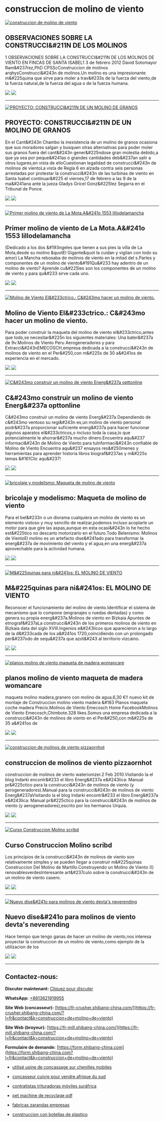 # construccion de molino de viento

<a href="https://swt.shibang-china.com/?l=fr&img&k=construccion+de+molino+de+viento" target="_blank">![construccion de molino de viento](http://static.shibang-china.com/all-800x300/1159.jpg)</a>

## OBSERVACIONES SOBRE LA CONSTRUCCI&#211N DE LOS MOLINOS
1 OBSERVACIONES SOBRE LA CONSTRUCCI&#211N DE LOS MOLINOS DE VIENTO EN FINCAS DE SANTA ISABEL1 3 de febrero 2012 David Sotomayor Ram&#237rez,PhD CPSScConstruccion de molinos arqhysConstrucci&#243n de molinos.Un molino es una impresionante m&#225quina que sirve para moler a trav&#233s de la fuerza del viento,de la fuerza natural,de la fuerza del agua o de la fuerza humana.


<a href="https://whatsapp.shibangsoft.com/WhatsApp.php" target="_blank" title="WhatsApp">![](http://static.shibang-china.com/icon/whatsapp.png)</a> <a href="https://swt.shibang-china.com/?l=fr&icon&k=construccion+de+molino+de+viento" target="_blank">![](http://static.shibang-china.com/icon/chat-fr.png)</a>

---

<a href="https://swt.shibang-china.com/?l=fr&img&k=construccion+de+molino+de+viento" target="_blank">![PROYECTO: CONSTRUCCI&#211N DE UN MOLINO DE GRANOS](http://static.shibang-china.com/all-800x300/554.jpg)</a>

## PROYECTO: CONSTRUCCI&#211N DE UN MOLINO DE GRANOS
En el Cant&#243n Chambo la inexistencia de un molino de granos ocasiona que sus moradores salgan y busquen otras alternativas para poder moler sus granos fuera del cant&#243n gener&#225ndose gran molestia debido,a que ya sea por peque&#241as o grandes cantidades deb&#237an salir a otros lugares,en vista de elloCuestionan legalidad de construcci&#243n de molinos de vientoLa vista de Regla 6 en alzada contra seis personas arrestadas por protestar la construcci&#243n de las turbinas de viento en Santa Isabel continuar&#225 el viernes,17 de febrero a las 9 de la ma&#241ana ante la jueza Gladys Gricel Gonz&#225lez Segarra en el Tribunal de Ponce.


<a href="https://whatsapp.shibangsoft.com/WhatsApp.php" target="_blank" title="WhatsApp">![](http://static.shibang-china.com/icon/whatsapp.png)</a> <a href="https://swt.shibang-china.com/?l=fr&icon&k=construccion+de+molino+de+viento" target="_blank">![](http://static.shibang-china.com/icon/chat-fr.png)</a>

---

<a href="https://swt.shibang-china.com/?l=fr&img&k=construccion+de+molino+de+viento" target="_blank">![Primer molino de viento de La Mota.A&#241o 1553 lillodelamancha](http://static.shibang-china.com/all-800x300/350.jpg)</a>

## Primer molino de viento de La Mota.A&#241o 1553 lillodelamancha
(Dedicado a los dos &#193ngeles que tienen a sus pies la villa de La Mota,desde su molino &quotEl Gigante&quot la cuidan y vigilan con todo su amor) La Mancha rebosaba de molinos de viento en la mitad del s.Partes y componentes de un molino de viento&#191Qu&#233 hay adentro de un molino de viento? Aprende cu&#225les son los componentes de un molino de viento y para qu&#233 sirve cada uno.


<a href="https://whatsapp.shibangsoft.com/WhatsApp.php" target="_blank" title="WhatsApp">![](http://static.shibang-china.com/icon/whatsapp.png)</a> <a href="https://swt.shibang-china.com/?l=fr&icon&k=construccion+de+molino+de+viento" target="_blank">![](http://static.shibang-china.com/icon/chat-fr.png)</a>

---

<a href="https://swt.shibang-china.com/?l=fr&img&k=construccion+de+molino+de+viento" target="_blank">![Molino de Viento El&#233ctrico.: C&#243mo hacer un molino de viento.](http://static.shibang-china.com/all-800x300/1007.jpg)</a>

## Molino de Viento El&#233ctrico.: C&#243mo hacer un molino de viento.
Para poder construir la maqueta del molino de viento el&#233ctrico,antes que todo,se necesitar&#225n los siguientes materiales: Una bater&#237a de 9v.Molinos de Viento Peru Aerogeneradores y para Extracci&#243nEMECOSCH,empresa dedicada a la construcci&#243n de molinos de viento en el Per&#250,con m&#225s de 30 a&#241os de experiencia en el mercado.


<a href="https://whatsapp.shibangsoft.com/WhatsApp.php" target="_blank" title="WhatsApp">![](http://static.shibang-china.com/icon/whatsapp.png)</a> <a href="https://swt.shibang-china.com/?l=fr&icon&k=construccion+de+molino+de+viento" target="_blank">![](http://static.shibang-china.com/icon/chat-fr.png)</a>

---

<a href="https://swt.shibang-china.com/?l=fr&img&k=construccion+de+molino+de+viento" target="_blank">![C&#243mo construir un molino de viento Energ&#237a opttonline](http://static.shibang-china.com/all-800x300/1374.jpg)</a>

## C&#243mo construir un molino de viento Energ&#237a opttonline
C&#243mo construir un molino de viento Energ&#237a Dependiendo de c&#243mo ventoso su regi&#243n es,un molino de viento personal podr&#237a proporcionar suficiente energ&#237a para hacer funcionar algunos aparatos el&#233ctricos,o incluso toda la casa,lo que potencialmente le ahorrar&#237a mucho dinero.Encuentra aqu&#237 informaci&#243n de Molino de Viento para tuInformaci&#243n confiable de Molino de Viento Encuentra aqu&#237 ensayos res&#250menes y herramientas para aprender historia libros biograf&#237as y m&#225s temas &#161Clic aqu&#237!


<a href="https://whatsapp.shibangsoft.com/WhatsApp.php" target="_blank" title="WhatsApp">![](http://static.shibang-china.com/icon/whatsapp.png)</a> <a href="https://swt.shibang-china.com/?l=fr&icon&k=construccion+de+molino+de+viento" target="_blank">![](http://static.shibang-china.com/icon/chat-fr.png)</a>

---

<a href="https://swt.shibang-china.com/?l=fr&img&k=construccion+de+molino+de+viento" target="_blank">![bricolaje y modelismo: Maqueta de molino de viento](http://static.shibang-china.com/all-800x300/325.jpg)</a>

## bricolaje y modelismo: Maqueta de molino de viento
Para el bel&#233n o un diorama cualquiera un molino de viento es un elemento vistoso y muy sencillo de realizar,podemos incluso acoplarle un motor para que gire las aspas,aunque en esta ocasi&#243n lo he hecho est&#225tico no descarto motorizarlo en el futuro.Todo Belenismo: Molinos de VientoEl molino es un artefacto dise&#241ado para transformar la energ&#237a de movimiento del viento y el agua,en una energ&#237a aprovechable para la actividad humana.


<a href="https://whatsapp.shibangsoft.com/WhatsApp.php" target="_blank" title="WhatsApp">![](http://static.shibang-china.com/icon/whatsapp.png)</a> <a href="https://swt.shibang-china.com/?l=fr&icon&k=construccion+de+molino+de+viento" target="_blank">![](http://static.shibang-china.com/icon/chat-fr.png)</a>

---

<a href="https://swt.shibang-china.com/?l=fr&img&k=construccion+de+molino+de+viento" target="_blank">![M&#225quinas para ni&#241os: EL MOLINO DE VIENTO](http://static.shibang-china.com/all-800x300/878.jpg)</a>

## M&#225quinas para ni&#241os: EL MOLINO DE VIENTO
Reconocer el funcionamiento del molino de viento.Identificar el sistema de mecanismo que lo compone (engranajes o ruedas dentadas) y como genera su propia energ&#237a.Molinos de viento en Bizkaia Apuntes de etnograf&#237aLa construcci&#243n de los primeros molinos de viento en Bizkaia data del siglo XVIII.Ingenios e&#243licos que aparecieron a lo largo de la d&#233cada de los a&#241os 1720,coincidiendo con un prolongado per&#237odo de sequ&#237a que azot&#243 al territorio vizcaino.


<a href="https://whatsapp.shibangsoft.com/WhatsApp.php" target="_blank" title="WhatsApp">![](http://static.shibang-china.com/icon/whatsapp.png)</a> <a href="https://swt.shibang-china.com/?l=fr&icon&k=construccion+de+molino+de+viento" target="_blank">![](http://static.shibang-china.com/icon/chat-fr.png)</a>

---

<a href="https://swt.shibang-china.com/?l=fr&img&k=construccion+de+molino+de+viento" target="_blank">![planos molino de viento maqueta de madera womancare](http://static.shibang-china.com/all-800x300/580.jpg)</a>

## planos molino de viento maqueta de madera womancare
maqueta molino madera,granero con molino de agua,6,30 €!! nuevo kit de montaje de Construccion molino viento madera &#183 Planos maqueta coche madera Precio.Molinos de Viento Emecosch Home FacebookMolinos de Viento Emecosch,Chimbote.328 likes.Somos una empresa dedicada a la construcci&#243n de molinos de viento en el Per&#250,con m&#225s de 35 a&#241os de


<a href="https://whatsapp.shibangsoft.com/WhatsApp.php" target="_blank" title="WhatsApp">![](http://static.shibang-china.com/icon/whatsapp.png)</a> <a href="https://swt.shibang-china.com/?l=fr&icon&k=construccion+de+molino+de+viento" target="_blank">![](http://static.shibang-china.com/icon/chat-fr.png)</a>

---

<a href="https://swt.shibang-china.com/?l=fr&img&k=construccion+de+molino+de+viento" target="_blank">![construccion de molinos de viento pizzaornhot](http://static.shibang-china.com/all-800x300/1109.jpg)</a>

## construccion de molinos de viento pizzaornhot
construccion de molinos de viento waterionizer.2 Feb 2010.Visitando la el blog Indarki encontr&#233 el libro Energ&#237a e&#243lica: Manual pr&#225ctico para la construcci&#243n de molinos de viento (y aerogeneradores).Manual para la construcci&#243n de molinos de viento Energ&#237aVisitando la el blog Indarki encontr&#233 el libro Energ&#237a e&#243lica: Manual pr&#225ctico para la construcci&#243n de molinos de viento (y aerogeneradores),escrito por los hermanos Urquia.


<a href="https://whatsapp.shibangsoft.com/WhatsApp.php" target="_blank" title="WhatsApp">![](http://static.shibang-china.com/icon/whatsapp.png)</a> <a href="https://swt.shibang-china.com/?l=fr&icon&k=construccion+de+molino+de+viento" target="_blank">![](http://static.shibang-china.com/icon/chat-fr.png)</a>

---

<a href="https://swt.shibang-china.com/?l=fr&img&k=construccion+de+molino+de+viento" target="_blank">![Curso Construccion Molino scribd](http://static.shibang-china.com/all-800x300/916.jpg)</a>

## Curso Construccion Molino scribd
Los principios de la construcci&#243n de molinos de viento son relativamente simples y se pueden llegar a construir m&#225quinas Construccion Del Molino de Martillo.Construyendo un Molino de Viento (I) renovablesverdesInteresante art&#237culo sobre la construcci&#243n de un molino de viento casero.


<a href="https://whatsapp.shibangsoft.com/WhatsApp.php" target="_blank" title="WhatsApp">![](http://static.shibang-china.com/icon/whatsapp.png)</a> <a href="https://swt.shibang-china.com/?l=fr&icon&k=construccion+de+molino+de+viento" target="_blank">![](http://static.shibang-china.com/icon/chat-fr.png)</a>

---

<a href="https://swt.shibang-china.com/?l=fr&img&k=construccion+de+molino+de+viento" target="_blank">![Nuevo dise&#241o para molinos de viento devta's neverending](http://static.shibang-china.com/all-800x300/1429.jpg)</a>

## Nuevo dise&#241o para molinos de viento devta's neverending
Hace tiempo que tengo ganas de hacer un molino de viento,nos interesa proyectar la construccion de un molino de viento,como ejemplo de la utilizacion de los

<a href="https://whatsapp.shibangsoft.com/WhatsApp.php" target="_blank" title="WhatsApp">![](http://static.shibang-china.com/icon/whatsapp.png)</a> <a href="https://swt.shibang-china.com/?l=fr&icon&k=construccion+de+molino+de+viento" target="_blank">![](http://static.shibang-china.com/icon/chat-fr.png)</a>

---
## Contactez-nous:

**Discuter maintenant:** [Cliquez pour discuter](https://swt.shibang-china.com?l=fr&contact&k=construccion+de+molino+de+viento)

**WhatsApp:**  [+8613621919955](https://whatsapp.shibangsoft.com/WhatsApp.php)

**Site Web (concasseur):** [https://fr-crusher.shibang-china.com/](https://fr-crusher.shibang-china.com/?l=fr&contact&k=construccion+de+molino+de+viento)

**Site Web (broyeur):** [https://fr-mill.shibang-china.com/](https://fr-mill.shibang-china.com/?l=fr&contact&k=construccion+de+molino+de+viento)

**Formulaire de demande:** [https://form.shibang-china.com](https://form.shibang-china.com?l=fr&contact&k=construccion+de+molino+de+viento)

* [utilisé usine de concassage sur chenilles mobiles](../61/utilis%C3%A9%20usine%20de%20concassage%20sur%20chenilles%20mobiles.md)

* [concasseur cuivre pour vendre afrique du sud](../65/concasseur%20cuivre%20pour%20vendre%20afrique%20du%20sud.md)

* [contratistas trituradoras móviles suráfrica](../64/contratistas%20trituradoras%20m%C3%B3viles%20sur%C3%A1frica.md)

* [pet machine de recyclage pdf](../61/pet%20machine%20de%20recyclage%20pdf.md)

* [fabricas zarandas empresas](../64/fabricas%20zarandas%20empresas.md)

* [construccion con botellas de plastico](../64/construccion%20con%20botellas%20de%20plastico.md)